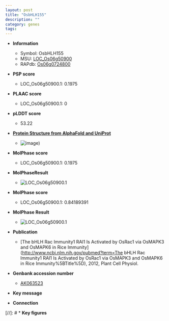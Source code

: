 ```yaml
---
layout: post
title: "OsbHLH155"
description: ""
category: genes
tags: 
---
```


* **Information**  
    + Symbol: OsbHLH155  
    + MSU: [LOC_Os06g50900](http://rice.plantbiology.msu.edu/cgi-bin/ORF_infopage.cgi?orf=LOC_Os06g50900)  
    + RAPdb: [Os06g0724800](http://rapdb.dna.affrc.go.jp/viewer/gbrowse_details/irgsp1?name=Os06g0724800)  

* **PSP score**  
    + LOC_Os06g50900.1: 0.1975 

* **PLAAC score**  
    + LOC_Os06g50900.1: 0 

* **pLDDT score**
    + 53.22

* **[Protein Structure from AlphaFold and UniProt](https://www.uniprot.org/uniprotkb/Q5Z988/entry#structure)**
    + ![image](https://ricepsp.github.io/images/Q5/AF-Q5Z988-F1.png))

* **MolPhase score**
    + LOC_Os06g50900.1: 0.1975

* **MolPhaseResult**
    + ![LOC_Os06g50900.1](https://ricepsp.github.io/pictures/LOC_Os06g/LOC_Os06g50900.1.png)

* **MolPhase score**
    + LOC_Os06g50900.1: 0.84189391

* **MolPhase Result**
    + ![LOC_Os06g50900.1](https://304243504.github.io/Pictures/LOC_Os06g/LOC_Os06g50900.1.png)

* **Publication**  
    + [The bHLH Rac Immunity1 RAI1 Is Activated by OsRac1 via OsMAPK3 and OsMAPK6 in Rice Immunity](http://www.ncbi.nlm.nih.gov/pubmed?term=The bHLH Rac Immunity1 RAI1 Is Activated by OsRac1 via OsMAPK3 and OsMAPK6 in Rice Immunity%5BTitle%5D), 2012, Plant Cell Physiol.

* **Genbank accession number**  
    + [AK063523](http://www.ncbi.nlm.nih.gov/nuccore/AK063523)

* **Key message**  

* **Connection**  

[//]: # * **Key figures**  


